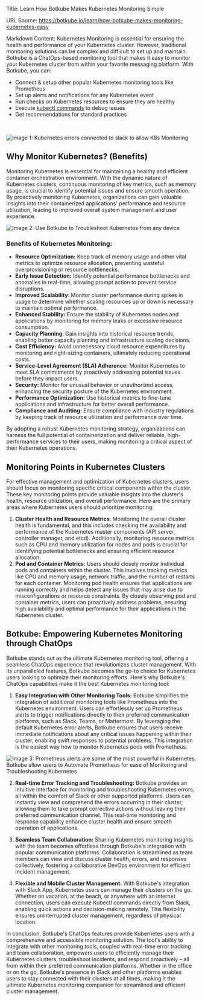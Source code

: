 Title: Learn How Botkube Makes Kubernetes Monitoring Simple

URL Source: https://botkube.io/learn/how-botkube-makes-monitoring-kubernetes-easy

Markdown Content:
Kubernetes Monitoring is essential for ensuring the health and performance of your Kubernetes cluster. However, traditional monitoring solutions can be complex and difficult to set up and maintain. Botkube is a ChatOps-based monitoring tool that makes it easy to monitor your Kubernetes cluster from within your favorite messaging platform. With Botkube, you can:

*   Connect & setup other popular Kubernetes monitoring tools like Prometheus
*   Set up alerts and notifications for any Kubernetes event
*   Run checks on Kubernetes resources to ensure they are healthy
*   Execute [kubectl commands](https://botkube.io/learn/kubectl-cheat-sheet) to debug issues
*   Get recommendations for standard practices

‍

![Image 1: Kubernetes errors connected to slack to allow K8s Monitoring](https://cdn.prod.website-files.com/634fabb21508d6c9db9bc46f/64c8096484766a4822cfe03d_h7KEmGG6uIsB0PrsO44vk6-KidQBbJ32mnVrWJJ33GL6gaqoX_tOr937XzAlk_lyo-SC61_zUoXy_9Dj0Lat2Sckr7j_FttOekh0IKY0nOHaOBqGEgQRBKOW2G9Ba5-j4JA7hSXjFJB3MgfzX4iW720.png)

**Why Monitor Kubernetes? (Benefits)**
--------------------------------------

Monitoring Kubernetes is essential for maintaining a healthy and efficient container orchestration environment. With the dynamic nature of Kubernetes clusters, continuous monitoring of key metrics, such as memory usage, is crucial to identify potential issues and ensure smooth operation. By proactively monitoring Kubernetes, organizations can gain valuable insights into their containerized applications' performance and resource utilization, leading to improved overall system management and user experience.

![Image 2: Use Botkube to Troubleshoot Kubernetes from any device](https://cdn.prod.website-files.com/634fabb21508d6c9db9bc46f/64c80964b83165eff2333268_1pfB9zUfHYmL9AUPmWaNSI482V6DZoCHo9vdTINtaiCFO6gANmDjCd2gAg8sYBkHVJZpL617B0klql03GIswdWzpFSzqfCB7AAnD27M5Ce_xoreM6391h8iYBV_Y5XD-d8Dr48aHtGvOfYQdxdzn604.jpeg)

### **Benefits of Kubernetes Monitoring:**

*   **Resource Optimization:** Keep track of memory usage and other vital metrics to optimize resource allocation, preventing wasteful overprovisioning or resource bottlenecks.
*   **Early Issue Detection:** Identify potential performance bottlenecks and anomalies in real-time, allowing prompt action to prevent service disruptions.
*   **Improved Scalability**: Monitor cluster performance during spikes in usage to determine whether scaling resources up or down is necessary to maintain optimal performance.
*   **Enhanced Stability:** Ensure the stability of Kubernetes nodes and applications by monitoring for memory leaks or excessive resource consumption.
*   **Capacity Planning**: Gain insights into historical resource trends, enabling better capacity planning and infrastructure scaling decisions.
*   **Cost Efficiency:** Avoid unnecessary cloud resource expenditures by monitoring and right-sizing containers, ultimately reducing operational costs.
*   **Service-Level Agreement (SLA) Adherence:** Monitor Kubernetes to meet SLA commitments by proactively addressing potential issues before they impact users.
*   **Security:** Monitor for unusual behavior or unauthorized access, enhancing the security posture of the Kubernetes environment.
*   **Performance Optimization:** Use historical metrics to fine-tune applications and infrastructure for better overall performance.
*   **Compliance and Auditing:** Ensure compliance with industry regulations by keeping track of resource utilization and performance over time.

By adopting a robust Kubernetes monitoring strategy, organizations can harness the full potential of containerization and deliver reliable, high-performance services to their users, making monitoring a critical aspect of their Kubernetes operations.

**Monitoring Points in Kubernetes Clusters**
--------------------------------------------

For effective management and optimization of Kubernetes clusters, users should focus on monitoring specific critical components within the cluster. These key monitoring points provide valuable insights into the cluster's health, resource utilization, and overall performance. Here are the primary areas where Kubernetes users should prioritize monitoring:

1.  **Cluster Health and Resource Metrics**: Monitoring the overall cluster health is fundamental, and this includes checking the availability and performance of the Kubernetes master components (API server, controller manager, and etcd). Additionally, monitoring resource metrics such as CPU and memory utilization for nodes and pods is crucial for identifying potential bottlenecks and ensuring efficient resource allocation.
2.  **Pod and Container Metrics**: Users should closely monitor individual pods and containers within the cluster. This involves tracking metrics like CPU and memory usage, network traffic, and the number of restarts for each container. Monitoring pod health ensures that applications are running correctly and helps detect any issues that may arise due to misconfigurations or resource constraints. By closely observing pod and container metrics, users can proactively address problems, ensuring high availability and optimal performance for their applications in the Kubernetes cluster.

**Botkube: Empowering Kubernetes Monitoring through ChatOps**
-------------------------------------------------------------

Botkube stands out as the ultimate Kubernetes monitoring tool, offering a seamless ChatOps experience that revolutionizes cluster management. With its unparalleled features, Botkube becomes the go-to choice for Kubernetes users looking to optimize their monitoring efforts. Here's why Botkube's ChatOps capabilities make it the best Kubernetes monitoring tool:

1. **Easy Integration with Other Monitoring Tools:** Botkube simplifies the integration of additional monitoring tools like Prometheus into the Kubernetes environment. Users can effortlessly set up Prometheus alerts to trigger notifications directly to their preferred communication platforms, such as Slack, Teams, or Mattermost. By leveraging the default Kubernetes error alerts, Botkube ensures that users receive immediate notifications about any critical issues happening within their cluster, enabling swift responses to potential problems. This integration is the easiest way how to monitor Kubernetes pods with Prometheus.

![Image 3: Prometheus alerts are some of the most powerful in Kubernetes. Botkube allow users to Automate Prometheus for ease of Monitoring and Troubleshooting Kubernetes ](https://cdn.prod.website-files.com/634fabb21508d6c9db9bc46f/64c80964041699a929ce392f_N2bfxPNt233ldjIRgZ4Jcfkvp5PTU-HVC_uDLJse5nZa5Vh1JrmJhVutT9zLV2GWCHXS6QA_kik0XbJqyfK9_JnuNvQZjKFeOHvkUQPIIl7p6uTYjpTFUUn69cPIM6MCSlONqsmuGauMHcDpo1XnJuE.png)

2.  **Real-time Error Tracking and Troubleshooting:** Botkube provides an intuitive interface for monitoring and troubleshooting Kubernetes errors, all within the comfort of Slack or other supported platforms. Users can instantly view and comprehend the errors occurring in their cluster, allowing them to take prompt corrective actions without leaving their preferred communication channel. This real-time monitoring and response capability enhance cluster health and ensure smooth operation of applications.
    
3.  **Seamless Team Collaboration:** Sharing Kubernetes monitoring insights with the team becomes effortless through Botkube's integration with popular communication platforms. Collaboration is streamlined as team members can view and discuss cluster health, errors, and responses collectively, fostering a collaborative DevOps environment for efficient incident management.
    
4.  **Flexible and Mobile Cluster Management:** With Botkube's integration with Slack App, Kubernetes users can manage their clusters on the go. Whether on vacation, at the beach, or anywhere with an internet connection, users can execute Kubectl commands directly from Slack, enabling quick actions and decision-making remotely. This flexibility ensures uninterrupted cluster management, regardless of physical location.
    

In conclusion, Botkube's ChatOps features provide Kubernetes users with a comprehensive and accessible monitoring solution. The tool's ability to integrate with other monitoring tools, coupled with real-time error tracking and team collaboration, empowers users to efficiently manage their Kubernetes clusters, troubleshoot incidents, and respond proactively – all from within their preferred communication platforms. Whether in the office or on the go, Botkube's presence in Slack and other platforms enables users to stay connected with their clusters at all times, making it the ultimate Kubernetes monitoring companion for streamlined and efficient cluster management.
